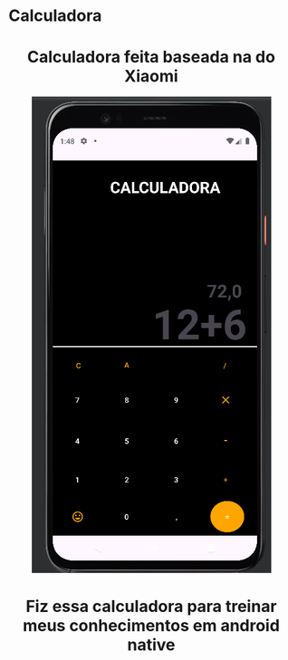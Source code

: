 # Calculadora 


<div align="center">
    <h1>Calculadora feita baseada na do Xiaomi</h1>
    <img src="/app/img/print.png" alt="Imagem">
    <h1>Fiz essa calculadora para treinar meus conhecimentos em android native</h1>
</div>
